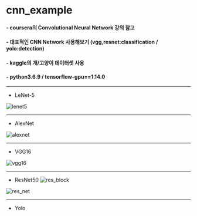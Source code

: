 # cnn_example
#### - coursera의 Convolutional Neural Network 강의 참고 
#### - 대표적인 CNN Network 사용해보기 (vgg,resnet:classification / yolo:detection)
#### - kaggle의 개/고양이 데이터셋 사용
#### - python3.6.9 / tensorflow-gpu==1.14.0

---
* LeNet-5 

![lenet5](https://user-images.githubusercontent.com/84064361/119748854-cc993600-bed0-11eb-85f6-8bd17e026130.png)

---
* AlexNet

![alexnet](https://user-images.githubusercontent.com/84064361/119749074-492c1480-bed1-11eb-9f81-c0f61b4ea521.png)

---
* VGG16 

![vgg16](https://user-images.githubusercontent.com/84064361/119749183-8690a200-bed1-11eb-9618-93974e0ddbea.png)

---
* ResNet50
![res_block](https://user-images.githubusercontent.com/84064361/119749196-901a0a00-bed1-11eb-9999-5bd4fbe9a103.png)

![res_net](https://user-images.githubusercontent.com/84064361/119749195-901a0a00-bed1-11eb-900e-aae5ba6c503f.png)

---
* Yolo



